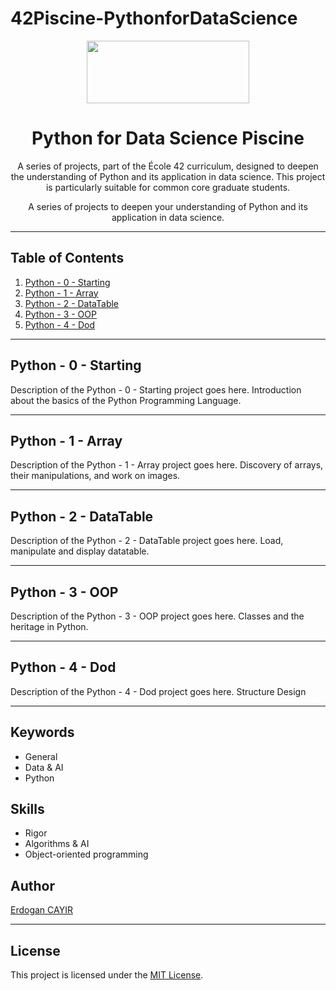 # 42Piscine-PythonforDataScience
<p align="center">
  <img width="260" height="100" src="https://github.com/erdogancayir/42Piscine-PythonforDataScience/assets/94300378/1292311d-834c-43ce-b368-5dd9e3f75a7a">
</p>
<h1 align="center">Python for Data Science Piscine</h1>

<p align="center">
  A series of projects, part of the École 42 curriculum, designed to deepen the understanding of Python and its application in data science. This project is particularly suitable for common core graduate students.
</p>
<p align="center">
  A series of projects to deepen your understanding of Python and its application in data science.
</p>

<hr/>

## Table of Contents

1. [Python - 0 - Starting](#python-0-starting)
2. [Python - 1 - Array](#python-1-array)
3. [Python - 2 - DataTable](#python-2-datatable)
4. [Python - 3 - OOP](#python-3-oop)
5. [Python - 4 - Dod](#python-4-dod)

<hr/>

## Python - 0 - Starting
Description of the Python - 0 - Starting project goes here.
Introduction about the basics of the Python Programming Language. 

<hr/>

## Python - 1 - Array
Description of the Python - 1 - Array project goes here.
 Discovery of arrays, their manipulations, and work on images. 
<hr/>

## Python - 2 - DataTable
Description of the Python - 2 - DataTable project goes here.
Load, manipulate and display datatable. 
<hr/>

## Python - 3 - OOP
Description of the Python - 3 - OOP project goes here.
Classes and the heritage in Python. 
<hr/>

## Python - 4 - Dod
Description of the Python - 4 - Dod project goes here.
Structure Design 
<hr/>

## Keywords

- General
- Data & AI
- Python

## Skills

- Rigor
- Algorithms & AI
- Object-oriented programming

## Author

<a href="https://github.com/erdogancayir">Erdogan CAYIR</a>

<hr/>

## License

This project is licensed under the [MIT License](LICENSE).
